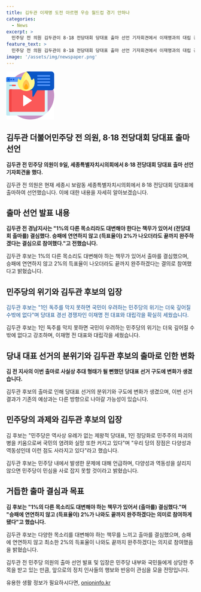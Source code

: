 ```yaml
---
title: 김두관 이재명 도전 아르헨 우승 월드컵 경기 안하나
categories:
  - News
excerpt: >
  민주당 전 의원 김두관이 8·18 전당대회 당대표 출마 선언 기자회견에서 이재명과의 대립 강조하며 당의 붕괴 막겠다 공언. 민주당 지도부 지지율 하락 문제 제기하며 역동성과 다양성 회복, 선대위원 지지강조. 승패에 연연하지 않고 1%의 다른 목소리 대변 주장하며 보람동 세종시의회에서 기자회견. 세종시에서 회견 열고 지방분권 완성과 국가균형발전 강조.((김두관 더불어민주당 8·18 전당대회 당대표 이재명 분권 국가균형발전))
feature_text: >
  민주당 전 의원 김두관이 8·18 전당대회 당대표 출마 선언 기자회견에서 이재명과의 대립 강조하며 당의 붕괴 막겠다 공언. 민주당 지도부 지지율 하락 문제 제기하며 역동성과 다양성 회복, 선대위원 지지강조. 승패에 연연하지 않고 1%의 다른 목소리 대변 주장하며 보람동 세종시의회에서 기자회견. 세종시에서 회견 열고 지방분권 완성과 국가균형발전 강조.((김두관 더불어민주당 8·18 전당대회 당대표 이재명 분권 국가균형발전))
image: '/assets/img/newspaper.png'
---
```


<p><img src="/assets/img/news.png" alt="rentncar 속보" /></p>

<h2>김두관 더불어민주당 전 의원, 8·18 전당대회 당대표 출마 선언</h2>

<p data-ke-size="size16"><b>김두관 전 민주당 의원이 9일, 세종특별자치시의회에서 8·18 전당대회 당대표 출마 선언 기자회견을 했다.</b></p>

<p>김두관 전 의원은 현재 세종시 보람동 세종특별자치시의회에서 8·18 전당대회 당대표에 출마하여 선언했습니다. 이에 대한 내용을 자세히 알아보겠습니다.</p>

<h2 data-ke-size="size26">출마 선언 발표 내용</h2>

<p data-ke-size="size16"><b>김두관 전 경남지사는 "1%의 다른 목소리라도 대변해야 한다는 책무가 있어서 (전당대회 출마를) 결심했다. 승패에 연연하지 않고 (득표율이) 2%가 나오더라도 끝까지 완주하겠다는 결심으로 참여했다."고 전했습니다.</b></p>

<p>김두관 후보는 1%의 다른 목소리도 대변해야 하는 책무가 있어서 출마를 결심했으며, 승패에 연연하지 않고 2%의 득표율이 나오더라도 끝까지 완주하겠다는 결의로 참여했다고 밝혔습니다. </p>

<h2 data-ke-size="size26">민주당의 위기와 김두관 후보의 입장</h2>

<p data-ke-size="size16"><span style="color: #1a5490;">김두관 후보는 "1인 독주를 막지 못하면 국민이 우려하는 민주당의 위기는 더욱 깊어질 수밖에 없다"며 당대표 경선 경쟁자인 이재명 전 대표와 대립각을 확실히 세웠습니다.</span></p>

<p>김두관 후보는 1인 독주를 막지 못하면 국민이 우려하는 민주당의 위기는 더욱 깊어질 수밖에 없다고 강조하며, 이재명 전 대표와 대립각을 세웠습니다.</p>

<h2 data-ke-size="size26">당내 대표 선거의 분위기와 김두관 후보의 출마로 인한 변화</h2>

<p data-ke-size="size16"><b>김 전 지사의 이번 출마로 사실상 추대 형태가 될 뻔했던 당대표 선거 구도에 변화가 생겼습니다.</b></p>

<p>김두관 후보의 출마로 인해 당대표 선거의 분위기와 구도에 변화가 생겼으며, 이번 선거결과가 기존의 예상과는 다른 방향으로 나아갈 가능성이 있습니다.</p>

<h2 data-ke-size="size26">민주당의 과제와 김두관 후보의 입장</h2>

<p data-ke-size="size16">김 후보는 "민주당은 역사상 유례가 없는 제왕적 당대표, 1인 정당화로 민주주의 파괴의 병을 키움으로써 국민의 염려와 실망 또한 커지고 있다"며 "우리 당의 장점은 다양성과 역동성인데 이런 점도 사라지고 있다"라고 했습니다.</p>

<p>김두관 후보는 민주당 내에서 발생한 문제에 대해 언급하며, 다양성과 역동성을 살리지 않으면 민주당이 민심을 사로 잡지 못할 것이라고 밝혔습니다.</p>

<h2 data-ke-size="size26">거듭한 출마 결심과 목표</h2>

<p data-ke-size="size16"><b>김 후보는 "1%의 다른 목소리도 대변해야 하는 책무가 있어서 (출마를) 결심했다."며 "승패에 연연하지 않고 (득표율이) 2%가 나와도 끝까지 완주하겠다는 의미로 참여하게 됐다"고 했습니다.</b></p>

<p>김두관 후보는 다양한 목소리를 대변해야 하는 책무를 느끼고 출마를 결심했으며, 승패에 연연하지 않고 최소한 2%의 득표율이 나와도 끝까지 완주하겠다는 의지로 참여했음을 밝혔습니다.</p>

<p>김두관 전 민주당 의원의 출마 선언 발표 및 입장은 민주당 내부와 국민들에게 상당한 주목을 받고 있는 만큼, 앞으로의 정치 인사들의 행보와 반응이 관심을 모을 전망입니다.</p>
유용한 생활 정보가 필요하시다면, <a href="https://onioninfo.kr" rel="dofollow">onioninfo.kr</a>


